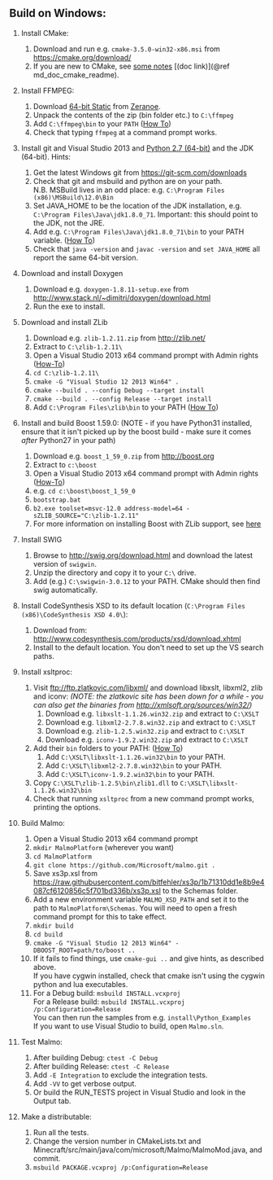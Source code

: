 ## Build on Windows: ##

1. Install CMake:
    1. Download and run e.g. `cmake-3.5.0-win32-x86.msi` from https://cmake.org/download/
    2. If you are new to CMake, see [some notes](cmake_readme.md) [(doc link)](@ref md_doc_cmake_readme).

2. Install FFMPEG: 
    1. Download [64-bit Static](http://ffmpeg.zeranoe.com/builds/win64/static/ffmpeg-latest-win64-static.7z) from [Zeranoe](http://ffmpeg.zeranoe.com/builds/).
    2. Unpack the contents of the zip (bin folder etc.) to `C:\ffmpeg`
    3. Add `C:\ffmpeg\bin` to your `PATH` ([How To](https://support.microsoft.com/en-us/kb/310519))
    4. Check that typing `ffmpeg` at a command prompt works.

3. Install git and Visual Studio 2013 and [Python 2.7 (64-bit)](https://www.python.org/ftp/python/2.7.12/python-2.7.12.amd64.msi) and the JDK (64-bit). Hints:
    1. Get the latest Windows git from https://git-scm.com/downloads
    2. Check that git and msbuild and python are on your path.  
       N.B. MSBuild lives in an odd place: e.g. `C:\Program Files (x86)\MSBuild\12.0\Bin`
    3. Set JAVA_HOME to be the location of the JDK installation, e.g. `C:\Program Files\Java\jdk1.8.0_71`. Important: this should point to the JDK, not the JRE.
    4. Add e.g. `C:\Program Files\Java\jdk1.8.0_71\bin` to your PATH variable. ([How To](https://support.microsoft.com/en-us/kb/310519))
    5. Check that `java -version` and `javac -version` and `set JAVA_HOME` all report the same 64-bit version.
    
4. Download and install Doxygen
    1. Download e.g. `doxygen-1.8.11-setup.exe` from http://www.stack.nl/~dimitri/doxygen/download.html
    2. Run the exe to install.

5. Download and install ZLib
    1. Download e.g. `zlib-1.2.11.zip` from http://zlib.net/
    2. Extract to `C:\zlib-1.2.11\`
    3. Open a Visual Studio 2013 x64 command prompt with Admin rights ([How-To](https://technet.microsoft.com/en-us/library/cc947813(v=ws.10).aspx))
    4. `cd C:\zlib-1.2.11\`
    5. `cmake -G "Visual Studio 12 2013 Win64" .`
    6. `cmake --build . --config Debug --target install`
    7. `cmake --build . --config Release --target install`
    8. Add `C:\Program Files\zlib\bin` to your PATH ([How To](https://support.microsoft.com/en-us/kb/310519))

6. Install and build Boost 1.59.0: (NOTE - if you have Python31 installed, ensure that it isn't picked up by the boost build - make sure it comes _after_ Python27 in your path)
    1. Download e.g. `boost_1_59_0.zip` from http://boost.org
    2. Extract to `c:\boost`
    3. Open a Visual Studio 2013 x64 command prompt with Admin rights ([How-To](https://technet.microsoft.com/en-us/library/cc947813(v=ws.10).aspx))
    4. e.g. `cd c:\boost\boost_1_59_0`
    5. `bootstrap.bat`
    6. `b2.exe toolset=msvc-12.0 address-model=64 -sZLIB_SOURCE="C:\zlib-1.2.11"`   
    7. For more information on installing Boost with ZLib support, see [here](http://www.boost.org/doc/libs/1_59_0/libs/iostreams/doc/installation.html)

7. Install SWIG
    1. Browse to http://swig.org/download.html and download the latest version of `swigwin`.
    2. Unzip the directory and copy it to your `C:\` drive.
    3. Add (e.g.) `C:\swigwin-3.0.12` to your PATH. CMake should then find swig automatically.
    
8. Install CodeSynthesis XSD to its default location (`C:\Program Files (x86)\CodeSynthesis XSD 4.0\`):
    1. Download from: http://www.codesynthesis.com/products/xsd/download.xhtml
    2. Install to the default location. You don't need to set up the VS search paths.
    
9. Install xsltproc:
    1. Visit ftp://ftp.zlatkovic.com/libxml/ and download libxslt, libxml2, zlib and iconv: _(NOTE: the zlatkovic site has been down for a while - you can also get the binaries from http://xmlsoft.org/sources/win32/)_
        1. Download e.g. `libxslt-1.1.26.win32.zip` and extract to `C:\XSLT`
        2. Download e.g. `libxml2-2.7.8.win32.zip` and extract to `C:\XSLT`
        3. Download e.g. `zlib-1.2.5.win32.zip` and extract to `C:\XSLT`
        4. Download e.g. `iconv-1.9.2.win32.zip` and extract to `C:\XSLT`
    2. Add their `bin` folders to your PATH: ([How To](https://support.microsoft.com/en-us/kb/310519))
        1. Add `C:\XSLT\libxslt-1.1.26.win32\bin` to your PATH.
        2. Add `C:\XSLT\libxml2-2.7.8.win32\bin` to your PATH.
        3. Add `C:\XSLT\iconv-1.9.2.win32\bin` to your PATH.
    3. Copy `C:\XSLT\zlib-1.2.5\bin\zlib1.dll` to `C:\XSLT\libxslt-1.1.26.win32\bin`
    4. Check that running `xsltproc` from a new command prompt works, printing the options.

10. Build Malmo:
    1. Open a Visual Studio 2013 x64 command prompt
    2. `mkdir MalmoPlatform` (wherever you want)
    3. `cd MalmoPlatform`
    4. `git clone https://github.com/Microsoft/malmo.git .`
    5. Save xs3p.xsl from https://raw.githubusercontent.com/bitfehler/xs3p/1b71310dd1e8b9e4087cf6120856c5f701bd336b/xs3p.xsl to the Schemas folder.
    6. Add a new environment variable `MALMO_XSD_PATH` and set it to the path to `MalmoPlatform\Schemas`. You will need to open a fresh command prompt for this to take effect.
    7. `mkdir build`
    8. `cd build`
    9. `cmake -G "Visual Studio 12 2013 Win64" -DBOOST_ROOT=path/to/boost ..`
    10. If it fails to find things, use `cmake-gui ..` and give hints, as described above.  
        If you have cygwin installed, check that cmake isn't using the cygwin python and lua executables.
    11. For a Debug build: `msbuild INSTALL.vcxproj`  
        For a Release build: `msbuild INSTALL.vcxproj /p:Configuration=Release`  
        You can then run the samples from e.g. `install\Python_Examples`  
        If you want to use Visual Studio to build, open `Malmo.sln`.
 
11. Test Malmo:
    1. After building Debug: `ctest -C Debug`
    2. After building Release: `ctest -C Release`
    3. Add `-E Integration` to exclude the integration tests.
    4. Add `-VV` to get verbose output.
    5. Or build the RUN_TESTS project in Visual Studio and look in the Output tab.

12. Make a distributable:
    1. Run all the tests.
    2. Change the version number in CMakeLists.txt and Minecraft/src/main/java/com/microsoft/Malmo/MalmoMod.java, and commit.
    3. `msbuild PACKAGE.vcxproj /p:Configuration=Release`
